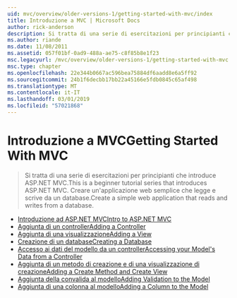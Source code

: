 ```yaml
---
uid: mvc/overview/older-versions-1/getting-started-with-mvc/index
title: Introduzione a MVC | Microsoft Docs
author: rick-anderson
description: Si tratta di una serie di esercitazioni per principianti che introduce ASP.NET MVC. Creare un'applicazione web semplice che legge e scrive da un database.
ms.author: riande
ms.date: 11/08/2011
ms.assetid: 057f01bf-0ad9-488a-ae75-c8f85b8e1f23
msc.legacyurl: /mvc/overview/older-versions-1/getting-started-with-mvc
msc.type: chapter
ms.openlocfilehash: 22e344b0667ac596bea75884df6aadd8e6a5ff92
ms.sourcegitcommit: 24b1f6decbb17bb22a45166e5fdb0845c65af498
ms.translationtype: MT
ms.contentlocale: it-IT
ms.lasthandoff: 03/01/2019
ms.locfileid: "57021868"
---
```

<a name="getting-started-with-mvc"></a><span data-ttu-id="78c3c-104">Introduzione a MVC</span><span class="sxs-lookup"><span data-stu-id="78c3c-104">Getting Started With MVC</span></span>
====================
> <span data-ttu-id="78c3c-105">Si tratta di una serie di esercitazioni per principianti che introduce ASP.NET MVC.</span><span class="sxs-lookup"><span data-stu-id="78c3c-105">This is a beginner tutorial series that introduces ASP.NET MVC.</span></span> <span data-ttu-id="78c3c-106">Creare un'applicazione web semplice che legge e scrive da un database.</span><span class="sxs-lookup"><span data-stu-id="78c3c-106">Create a simple web application that reads and writes from a database.</span></span>


- [<span data-ttu-id="78c3c-107">Introduzione ad ASP.NET MVC</span><span class="sxs-lookup"><span data-stu-id="78c3c-107">Intro to ASP.NET MVC</span></span>](getting-started-with-mvc-part1.md)
- [<span data-ttu-id="78c3c-108">Aggiunta di un controller</span><span class="sxs-lookup"><span data-stu-id="78c3c-108">Adding a Controller</span></span>](getting-started-with-mvc-part2.md)
- [<span data-ttu-id="78c3c-109">Aggiunta di una visualizzazione</span><span class="sxs-lookup"><span data-stu-id="78c3c-109">Adding a View</span></span>](getting-started-with-mvc-part3.md)
- [<span data-ttu-id="78c3c-110">Creazione di un database</span><span class="sxs-lookup"><span data-stu-id="78c3c-110">Creating a Database</span></span>](getting-started-with-mvc-part4.md)
- [<span data-ttu-id="78c3c-111">Accesso ai dati del modello da un controller</span><span class="sxs-lookup"><span data-stu-id="78c3c-111">Accessing your Model's Data from a Controller</span></span>](getting-started-with-mvc-part5.md)
- [<span data-ttu-id="78c3c-112">Aggiunta di un metodo di creazione e di una visualizzazione di creazione</span><span class="sxs-lookup"><span data-stu-id="78c3c-112">Adding a Create Method and Create View</span></span>](getting-started-with-mvc-part6.md)
- [<span data-ttu-id="78c3c-113">Aggiunta della convalida al modello</span><span class="sxs-lookup"><span data-stu-id="78c3c-113">Adding Validation to the Model</span></span>](getting-started-with-mvc-part7.md)
- [<span data-ttu-id="78c3c-114">Aggiunta di una colonna al modello</span><span class="sxs-lookup"><span data-stu-id="78c3c-114">Adding a Column to the Model</span></span>](getting-started-with-mvc-part8.md)
